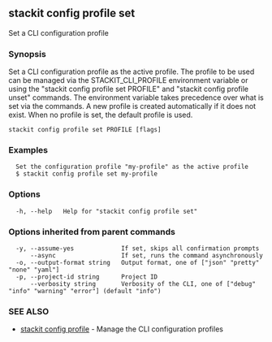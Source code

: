 ## stackit config profile set

Set a CLI configuration profile

### Synopsis

Set a CLI configuration profile as the active profile.
The profile to be used can be managed via the STACKIT_CLI_PROFILE environment variable or using the "stackit config profile set PROFILE" and "stackit config profile unset" commands.
The environment variable takes precedence over what is set via the commands.
A new profile is created automatically if it does not exist.
When no profile is set, the default profile is used.

```
stackit config profile set PROFILE [flags]
```

### Examples

```
  Set the configuration profile "my-profile" as the active profile
  $ stackit config profile set my-profile
```

### Options

```
  -h, --help   Help for "stackit config profile set"
```

### Options inherited from parent commands

```
  -y, --assume-yes             If set, skips all confirmation prompts
      --async                  If set, runs the command asynchronously
  -o, --output-format string   Output format, one of ["json" "pretty" "none" "yaml"]
  -p, --project-id string      Project ID
      --verbosity string       Verbosity of the CLI, one of ["debug" "info" "warning" "error"] (default "info")
```

### SEE ALSO

* [stackit config profile](./stackit_config_profile.md)	 - Manage the CLI configuration profiles

